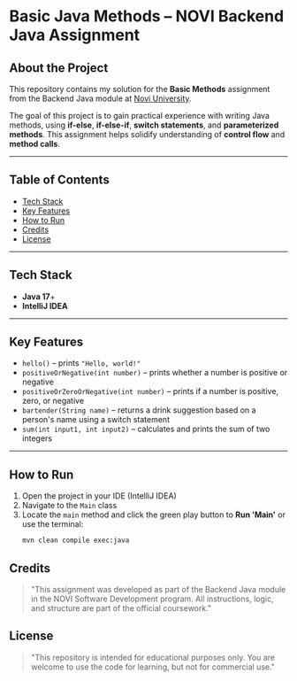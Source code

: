# Basic Java Methods – NOVI Backend Java Assignment

## About the Project

This repository contains my solution for the **Basic Methods** assignment from the Backend Java module at [Novi University](https://www.novi.nl).

The goal of this project is to gain practical experience with writing Java methods, using **if-else**, **if-else-if**, **switch statements**, and **parameterized methods**. This assignment helps solidify understanding of **control flow** and **method calls**.

---

## Table of Contents

- [Tech Stack](#tech-stack)
- [Key Features](#key-features)
- [How to Run](#how-to-run)
- [Credits](#credits)
- [License](#license)

---

## Tech Stack

- **Java 17**+
- **IntelliJ IDEA**

---

## Key Features

- `hello()` – prints `"Hello, world!"`
- `positiveOrNegative(int number)` – prints whether a number is positive or negative
- `positiveOrZeroOrNegative(int number)` – prints if a number is positive, zero, or negative
- `bartender(String name)` – returns a drink suggestion based on a person's name using a switch statement
- `sum(int input1, int input2)` – calculates and prints the sum of two integers

---

## How to Run

1. Open the project in your IDE (IntelliJ IDEA)
2. Navigate to the `Main` class
3. Locate the `main` method and click the green play button to **Run 'Main'** or use the terminal:
    ```bash
   mvn clean compile exec:java
   ```


## Credits
> "This assignment was developed as part of the Backend Java module in the NOVI Software Development program. All instructions, logic, and structure are part of the official coursework."

## License
> "This repository is intended for educational purposes only. You are welcome to use the code for learning, but not for commercial use."
